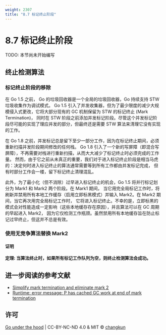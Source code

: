 ```yaml
---
weight: 2307
title: "8.7 标记终止阶段"
---
```


# 8.7 标记终止阶段

TODO: 本节尚未开始编写

## 终止检测算法

### 标记终止阶段的移除

在 Go 1.5 之前， Go 的垃圾回收器是一个全局的垃圾回收器，Go 持续支持 STW 垃圾收集作为调试模式。
Go 1.5 引入了并发收集器，但为了最少限度的减少大规模侵入式更改，它将大部分现有的 GC 机制保留为 STW 的标记终止 (Mark Termination)，
同时在 STW 阶段之前添加并发标记阶段。尽管这个并发标记阶段尽可能的实现了理应并发的部分，但最终还是需要 STW 算法来清理它没有实现的工作。

在 Go 1.8 之前，并发标记总是留下至少一部分工作，因为在标记终止期间，必须重新扫描并发阶段期间修改的任何栈。
Go 1.8 引入了一个新的写屏障（即混合写屏障），不再需要对栈进行重新扫描，从而大大减少了标记终止时必须完成的工作量。
然而，由于它之前从未真正的重要，我们对于进入标记终止阶段是相当马虎的：决定何时进入标记终止的算法通常需要等到所有工作都由并发标记完成，
但有时部分工作会一楼，留下标记终止清理混乱。

此外，为了最小化（但不消除）过早进入标记终止的机会，Go 1.5 将并行标记划分为 Mark1 和 Mark2 两个阶段。在 Mark1 期间，
当它用完全局标记工作时，将刷新并禁用所有本地工作缓存（启用立即标黑模式）并输入 Mark2。在 Mark2 期间，当它再次用完全局标记工作时，
它将进入标记终止。不幸的是，立即标黑的模式会对性能造成一定影响（这些本地缓存存在原因），并且算法可以在 GC 周期的早起进入 Mark2，
因为它仅检测工作瓶颈。虽然禁用所有本地缓存旨在防止标记过早终止，但这并不总是有效。

### 使用无竞争算法替换 Mark2

#### 证明

**定理: 当算法终止时，如果所有标记工作队列为空，则终止检测算法会成功。**

## 进一步阅读的参考文献

- [Simplify mark termination and eliminate mark 2](https://github.com/golang/go/issues/26903)
- [Runtime: error message: P has cached GC work at end of mark termination](https://github.com/golang/go/issues/27993)

## 许可

[Go under the hood](https://github.com/golang-design/under-the-hood) | CC-BY-NC-ND 4.0 & MIT &copy; [changkun](https://changkun.de)